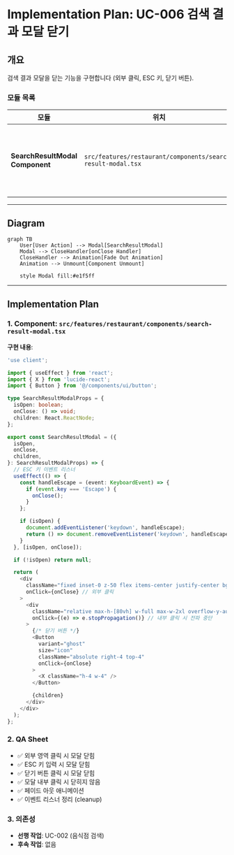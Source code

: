 # Implementation Plan: UC-006 검색 결과 모달 닫기

## 개요

검색 결과 모달을 닫는 기능을 구현합니다 (외부 클릭, ESC 키, 닫기 버튼).

### 모듈 목록

| 모듈 | 위치 | 설명 |
|------|------|------|
| **SearchResultModal Component** | `src/features/restaurant/components/search-result-modal.tsx` | 모달 닫기 로직 (UC-002에서 생성) |

---

## Diagram

```mermaid
graph TB
    User[User Action] --> Modal[SearchResultModal]
    Modal --> CloseHandler[onClose Handler]
    CloseHandler --> Animation[Fade Out Animation]
    Animation --> Unmount[Component Unmount]

    style Modal fill:#e1f5ff
```

---

## Implementation Plan

### 1. Component: `src/features/restaurant/components/search-result-modal.tsx`

**구현 내용**:
```typescript
'use client';

import { useEffect } from 'react';
import { X } from 'lucide-react';
import { Button } from '@/components/ui/button';

type SearchResultModalProps = {
  isOpen: boolean;
  onClose: () => void;
  children: React.ReactNode;
};

export const SearchResultModal = ({
  isOpen,
  onClose,
  children,
}: SearchResultModalProps) => {
  // ESC 키 이벤트 리스너
  useEffect(() => {
    const handleEscape = (event: KeyboardEvent) => {
      if (event.key === 'Escape') {
        onClose();
      }
    };

    if (isOpen) {
      document.addEventListener('keydown', handleEscape);
      return () => document.removeEventListener('keydown', handleEscape);
    }
  }, [isOpen, onClose]);

  if (!isOpen) return null;

  return (
    <div
      className="fixed inset-0 z-50 flex items-center justify-center bg-black/50 animate-in fade-in-0 duration-200"
      onClick={onClose} // 외부 클릭
    >
      <div
        className="relative max-h-[80vh] w-full max-w-2xl overflow-y-auto rounded-lg bg-white p-6 shadow-xl animate-in zoom-in-95 duration-200"
        onClick={(e) => e.stopPropagation()} // 내부 클릭 시 전파 중단
      >
        {/* 닫기 버튼 */}
        <Button
          variant="ghost"
          size="icon"
          className="absolute right-4 top-4"
          onClick={onClose}
        >
          <X className="h-4 w-4" />
        </Button>

        {children}
      </div>
    </div>
  );
};
```

### 2. QA Sheet

- ✅ 외부 영역 클릭 시 모달 닫힘
- ✅ ESC 키 입력 시 모달 닫힘
- ✅ 닫기 버튼 클릭 시 모달 닫힘
- ✅ 모달 내부 클릭 시 닫히지 않음
- ✅ 페이드 아웃 애니메이션
- ✅ 이벤트 리스너 정리 (cleanup)

### 3. 의존성

- **선행 작업**: UC-002 (음식점 검색)
- **후속 작업**: 없음

